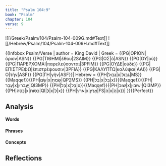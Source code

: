 ```yaml
---
title: "Psalm 104:9"
book: "Psalm"
chapter: 104
verse: 9
---
```

![[/Greek/Psalm/104/Psalm-104-009G.md#Text]]
![[/Hebrew/Psalm/104/Psalm-104-009H.md#Text]]

{{Infobox Psalm/Verse |
  author = King David |
  Greek = {{PG|ΟΡΙΟΝ|ὅριον|ASN}} {{PG|ΤΙΘΗΜΙ|ἔθου|2SAIM}} {{PG|ΟΣ|ὃ|ASN}} {{PG|ΟΥ|οὐ}} {{PG|ΠΑΡΕΡΧΟΜΑΙ|παρελεύσονται|3PFIM}} {{PG|ΟΥΔΕ|οὐδὲ}} {{PG|ΕΠΙΣΤΡΕΦΩ|ἐπιστρέψουσιν|3PFIA}} {{PG|ΚΑΛΥΠΤΩ|καλύψαι|AAI}} {{PG|Ο|τὴν|ASF}} {{PG|ΓΗ|γῆν|ASF}}|
  Hebrew = {{PH|גְּבוּל|x|גְּבוּל|MS}}{{Maqqef}}{{PH|שָׂם|x|שַׂמְתָּ|QP2MS}} {{PH|בַּל|x|בַּל|x}}{{Maqqef}}{{PH|עָבַר|x|יַעֲבֹרוּן|QI3MP}} {{PH|בַּל|x|בַּל|x}}{{Maqqef}}{{PH|שוּב|x|יְשׁוּבוּן|QI3MP}} {{PH|כָּסָה|x|כַסֹּות|QI|לְ|x|לְ|x}} {{PH|ארץ|x|אָרֶץ|FS|הַ|x|הָ|x}}׃|
}}{{Perfect}}

## Analysis

#### Words

#### Phrases

#### Concepts

## Reflections
